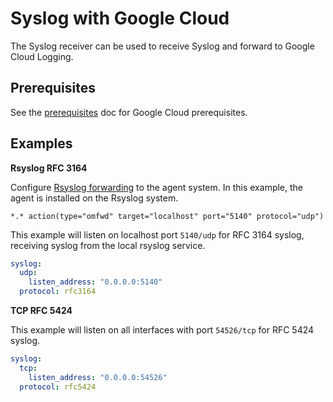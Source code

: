 # Syslog with Google Cloud

The Syslog receiver can be used to receive Syslog and forward to Google Cloud Logging.

## Prerequisites

See the [prerequisites](../README.md) doc for Google Cloud prerequisites.

## Examples

**Rsyslog RFC 3164**

Configure [Rsyslog forwarding](https://www.rsyslog.com/sending-messages-to-a-remote-syslog-server/) to the agent system. In this example,
the agent is installed on the Rsyslog system.

```
*.* action(type="omfwd" target="localhost" port="5140" protocol="udp")
```

This example will listen on localhost port `5140/udp` for RFC 3164 syslog, receiving syslog from
the local rsyslog service.

```yaml
syslog:
  udp:
    listen_address: "0.0.0.0:5140"
  protocol: rfc3164
```

**TCP RFC 5424**

This example will listen on all interfaces with port `54526/tcp` for RFC 5424 syslog.

```yaml
syslog:
  tcp:
    listen_address: "0.0.0.0:54526"
  protocol: rfc5424
```
